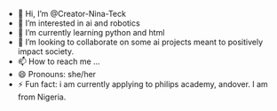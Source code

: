 - 👋 Hi, I’m @Creator-Nina-Teck
- 👀 I’m interested in ai and robotics
- 🌱 I’m currently learning python and html
- 💞️ I’m looking to collaborate on some ai projects meant to positively impact society.
- 📫 How to reach me ...
- 😄 Pronouns: she/her
- ⚡ Fun fact: i am currently applying to philips academy, andover. I am from Nigeria.

<!---
Creator-Nina-Teck/Creator-Nina-Teck is a ✨ special ✨ repository because its `README.md` (this file) appears on your GitHub profile.
You can click the Preview link to take a look at your changes.
--->
